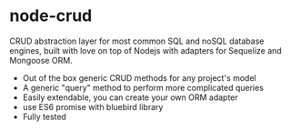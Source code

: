 # node-crud

CRUD abstraction layer for most common SQL and noSQL database engines, built with love on top of Nodejs with adapters for Sequelize and Mongoose ORM.

- Out of the box generic CRUD methods for any project's model
- A generic "query" method to perform more complicated queries
- Easily extendable, you can create your own ORM adapter
- use ES6 promise with bluebird library
- Fully tested
